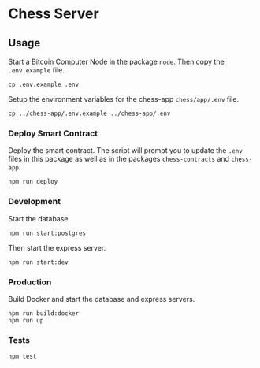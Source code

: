 # Chess Server

## Usage

Start a Bitcoin Computer Node in the package `node`. Then copy the `.env.example` file.

```
cp .env.example .env
```

Setup the environment variables for the chess-app  `chess/app/.env` file.

```
cp ../chess-app/.env.example ../chess-app/.env
```
### Deploy Smart Contract

Deploy the smart contract. The script will prompt you to update the `.env` files in this package as well as in the packages `chess-contracts` and `chess-app`.

```
npm run deploy
```

### Development

Start the database.

```
npm run start:postgres
```

Then start the express server.

```
npm run start:dev
```

### Production

Build Docker and start the database and express servers.

```
npm run build:docker
npm run up
```

### Tests

```
npm test
```